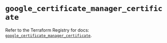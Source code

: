 # `google_certificate_manager_certificate`

Refer to the Terraform Registry for docs: [`google_certificate_manager_certificate`](https://registry.terraform.io/providers/hashicorp/google/5.43.1/docs/resources/certificate_manager_certificate).
